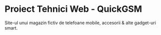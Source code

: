 # Proiect Tehnici Web - QuickGSM

Site-ul unui magazin fictiv de telefoane mobile, accesorii & alte gadget-uri smart.

